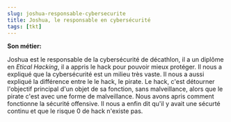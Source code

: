 ```yaml
---
slug: joshua-responsable-cybersecurite
title: Joshua, le responsable en cybersécurité
tags: [tkt]
---
```


**Son métier:**  

Joshua est le responsable de la cybersécurité de décathlon, il a un diplôme en *Etical Hacking*, il a appris le hack pour pouvoir mieux protéger. Il nous a expliqué que la cybersécurité est un milieu très vaste. Il nous a aussi expliqué la différence entre le le hack, le pirate. Le hack, c'est détourner l'objectif principal d'un objet de sa fonction, sans malveillance, alors que le pirate c'est avec une forme de malveillance. Nous avons apris comment fonctionne la sécurité offensive. Il nous a enfin dit qu'il y avait une sécurté continu et que le risque 0 de hack n'existe pas.
